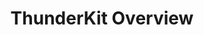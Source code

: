 ---
{
	"title" : "ThunderKit Overview",
	"contentUrl" : "Packages/com.passivepicasso.thunderkit/README.md",
	"headerClasses" : [ "bm4", "page-header-container" ],
	"titleClasses" : [ "page-header" ],
	"iconClasses" : [ "header-icon", "TK_Documentation_2X_Icon" ]
}

---